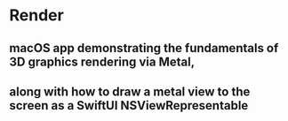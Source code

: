 #  Render

## macOS app demonstrating the fundamentals of 3D graphics rendering via Metal,
## along with how to draw a metal view to the screen as a SwiftUI NSViewRepresentable
